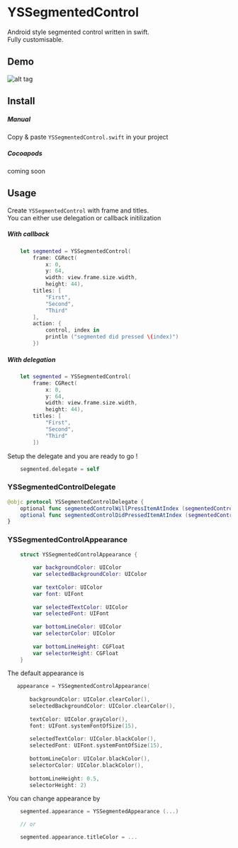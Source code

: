 YSSegmentedControl
==================

Android style segmented control written in swift.  
Fully customisable.  

Demo
----

![alt tag](https://raw.githubusercontent.com/yemeksepeti/YSSegmentedControl/master/demo.gif)

Install
-------

##### Manual

Copy & paste `YSSegmentedControl.swift` in your project

##### Cocoapods

coming soon

Usage
-----

Create `YSSegmentedControl` with frame and titles.  
You can either use delegation or callback initilization

##### With callback

``` swift
    let segmented = YSSegmentedControl(
        frame: CGRect(
            x: 0,
            y: 64,
            width: view.frame.size.width,
            height: 44),
        titles: [
            "First",
            "Second",
            "Third"
        ],
        action: {
            control, index in
            println ("segmented did pressed \(index)")
        })

```

##### With delegation

``` swift
    let segmented = YSSegmentedControl(
        frame: CGRect(
            x: 0,
            y: 64,
            width: view.frame.size.width,
            height: 44),
        titles: [
            "First",
            "Second",
            "Third"
        ])
```

Setup the delegate and you are ready to go !

``` swift
	segmented.delegate = self
```

### YSSegmentedControlDelegate

``` swift
@objc protocol YSSegmentedControlDelegate {
    optional func segmentedControlWillPressItemAtIndex (segmentedControl: YSSegmentedControl, index: Int)
    optional func segmentedControlDidPressedItemAtIndex (segmentedControl: YSSegmentedControl, index: Int)
}

```

### YSSegmentedControlAppearance

``` swift
	struct YSSegmentedControlAppearance {
	    
	    var backgroundColor: UIColor
	    var selectedBackgroundColor: UIColor
	    
	    var textColor: UIColor
	    var font: UIFont
	    
	    var selectedTextColor: UIColor
	    var selectedFont: UIFont
	    
	    var bottomLineColor: UIColor
	    var selectorColor: UIColor
	    
	    var bottomLineHeight: CGFloat
	    var selectorHeight: CGFloat
	}
```

The default appearance is

``` swift
   appearance = YSSegmentedControlAppearance(
       
       backgroundColor: UIColor.clearColor(),
       selectedBackgroundColor: UIColor.clearColor(),
       
       textColor: UIColor.grayColor(),
       font: UIFont.systemFontOfSize(15),
       
       selectedTextColor: UIColor.blackColor(),
       selectedFont: UIFont.systemFontOfSize(15),
       
       bottomLineColor: UIColor.blackColor(),
       selectorColor: UIColor.blackColor(),
       
       bottomLineHeight: 0.5,
       selectorHeight: 2)
```

You can change appearance by

``` swift
	segmented.appearance = YSSegmentedAppearance (...)

	// or

	segmented.appearance.titleColor = ...
```
